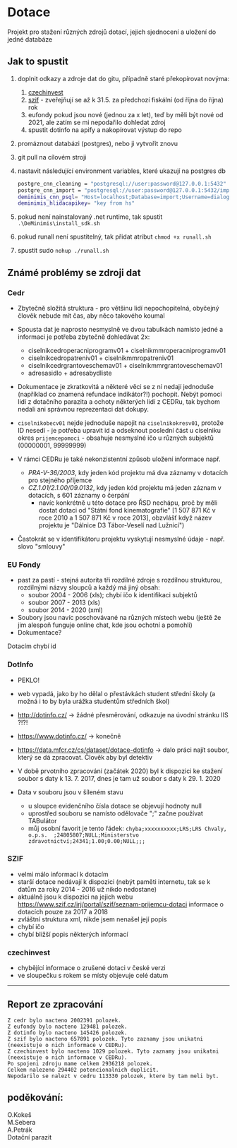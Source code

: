 # Dotace
Projekt pro stažení různých zdrojů dotací, jejich sjednocení a uložení do jedné databáze

## Jak to spustit
1. doplnit odkazy a zdroje dat do gitu, případně staré překopírovat novýma:
   1. [czechinvest](https://www.czechinvest.org/cz/Sluzby-pro-investory/Investicni-pobidky)
   2. [szif](https://www.szif.cz/irj/portal/szif/seznam-prijemcu-dotaci) - zveřejňují se až k 31.5. za předchozí fiskální (od října do října) rok
   3. eufondy pokud jsou nové (jednou za x let), teď by měli být nové od 2021, ale zatím se mi nepodařilo dohledat zdroj
   4. spustit dotinfo na apify a nakopírovat výstup do repo

2. promáznout databázi (postgres), nebo ji vytvořit znovu
3. git pull na cílovém stroji
4. nastavit následující environment variables, které ukazují na postgres db

    ```bash
    postgre_cnn_cleaning = "postgresql://user:password@127.0.0.1:5432"
    postgre_cnn_import = "postgresql://user:password@127.0.0.1:5432/import"
    deminimis_cnn_psql= "Host=localhost;Database=import;Username=dialogs;Password=dialogs;SearchPath=deminimis"
    deminimis_hlidacapikey= "key from hs"
    ```

5. pokud není nainstalovaný .net runtime, tak spustit `.\DeMinimis\install_sdk.sh`
6. pokud runall není spustitelný, tak přidat atribut `chmod +x runall.sh`
7. spustit sudo `nohup ./runall.sh`

## Známé problémy se zdroji dat

### Cedr

- Zbytečně složitá struktura - pro většinu lidí nepochopitelná, obyčejný člověk nebude mít čas, aby něco takového koumal
- Spousta dat je naprosto nesmyslně ve dvou tabulkách namísto jedné a informaci je potřeba zbytečně dohledávat 2x:
  - ciselnikcedroperacniprogramv01 + ciselnikmmroperacniprogramv01
  - ciselnikcedropatreniv01 + ciselnikmmropatreniv01
  - ciselnikcedrgrantoveschemav01 + ciselnikmmrgrantoveschemav01
  - adresasidlo + adresabydliste

- Dokumentace je zkratkovitá a některé věci se z ní nedají jednoduše (například co znamená refundace indikátor?!) pochopit. Nebýt pomoci lidí z dotačního parazita a ochoty některých lidí z CEDRu, tak bychom nedali ani správnou reprezentaci dat dokupy.

- `ciselnikobecv01` nejde jednoduše napojit na `ciselnikokresv01`, protože ID nesedí - je potřeba upravit id a odseknout poslední část u ciselniku okres
`prijemcepomoci` - obsahuje nesmyslné ičo u různých subjektů (00000001, 99999999)

- V rámci CEDRu je také nekonzistentní způsob uložení informace např.
  - *PRA-V-36/2003*, kdy jeden kód projektu má dva záznamy v dotacích pro stejného příjemce
  - *CZ.1.01/2.1.00/09.0132*, kdy jeden kód projektu má jeden záznam v dotacích, s 601 záznamy o čerpání
    - navíc konkrétně u této dotace pro ŘSD nechápu, proč by měli dostat dotaci od "Státní fond kinematografie" [1 507 871 Kč v roce 2010 a 1 507 871 Kč v roce 2013], obzvlášť když název projektu je "Dálnice D3 Tábor-Veselí nad Lužnicí")

- Častokrát se v identifikátoru projektu vyskytují nesmyslné údaje - např. slovo "smlouvy"

### EU Fondy
- past za pastí - stejná autorita tři rozdílné zdroje s rozdílnou strukturou, rozdílnými názvy sloupců a každý má jiný obsah:
  - soubor 2004 - 2006 (xls); chybí ičo k identifikaci subjektů
  - soubor 2007 - 2013 (xls)
  - soubor 2014 - 2020 (xml)
- Soubory jsou navíc poschovávané na různých místech webu (ještě že jim alespoň funguje online chat, kde jsou ochotní a pomohli)
- Dokumentace? 

Dotacím chybí id

### DotInfo

- PEKLO!
- web vypadá, jako by ho dělal o přestávkách student střední školy (a možná i to by byla urážka studentům středních škol)
- http://dotinfo.cz/ -> žádné přesměrování, odkazuje na úvodní stránku IIS ?!?!
- https://www.dotinfo.cz/ -> konečně
- https://data.mfcr.cz/cs/dataset/dotace-dotinfo -> dalo práci najít soubor, který se dá zpracovat. Člověk aby byl detektiv
- V době prvotního zpracování (začátek 2020) byl k dispozici ke stažení soubor s daty k 13. 7. 2017, dnes je tam už soubor s daty k 29. 1. 2020

- Data v souboru jsou v šíleném stavu 
  - u sloupce evidenčního čísla dotace se objevují hodnoty null
  - uprostřed souboru se namísto odělovače ";" začne používat TABulátor 
  - můj osobní favorit je tento řádek: `chyba;xxxxxxxxxx;LRS;LRS Chvaly, o.p.s.  ;24805807;NULL;Ministerstvo zdravotnictví;24341;1.00;0.00;NULL;;;`

### SZIF

- velmi málo informací k dotacím
- starší dotace nedávají k dispozici (nebýt paměti internetu, tak se k datům za roky 2014 - 2016 už nikdo nedostane)
- aktuálně jsou k dispozici na jejich webu https://www.szif.cz/irj/portal/szif/seznam-prijemcu-dotaci informace o dotacích pouze za 2017 a 2018
- zvláštní struktura xml, nikde jsem nenašel její popis
- chybí ičo 
- chybí bližší popis některých informací

### czechinvest
- chybějící informace o zrušené dotaci v české verzi
- ve sloupečku s rokem se místy objevuje celé datum


------------------
## Report ze zpracování

    Z cedr bylo nacteno 2002391 polozek.  
    Z eufondy bylo nacteno 129481 polozek.  
    Z dotinfo bylo nacteno 145426 polozek.  
    Z szif bylo nacteno 657891 polozek. Tyto zaznamy jsou unikatni (neexistuje o nich informace v CEDRu).  
    Z czechinvest bylo nacteno 1029 polozek. Tyto zaznamy jsou unikatni (neexistuje o nich informace v CEDRu).  
    Po spojeni zdroju mame celkem 2936218 polozek.  
    Celkem nalezeno 294402 potencionalnich duplicit.  
    Nepodarilo se nalezt v cedru 113330 polozek, ktere by tam meli byt.  



## poděkování:
O.Kokeš  
M.Sebera  
A.Petrák  
Dotační parazit  